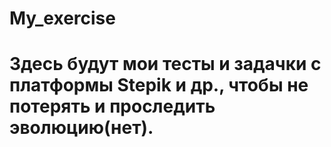 # My_exercise
# Здесь будут мои тесты и задачки с платформы Stepik и др., чтобы не потерять и проследить эволюцию(нет).
